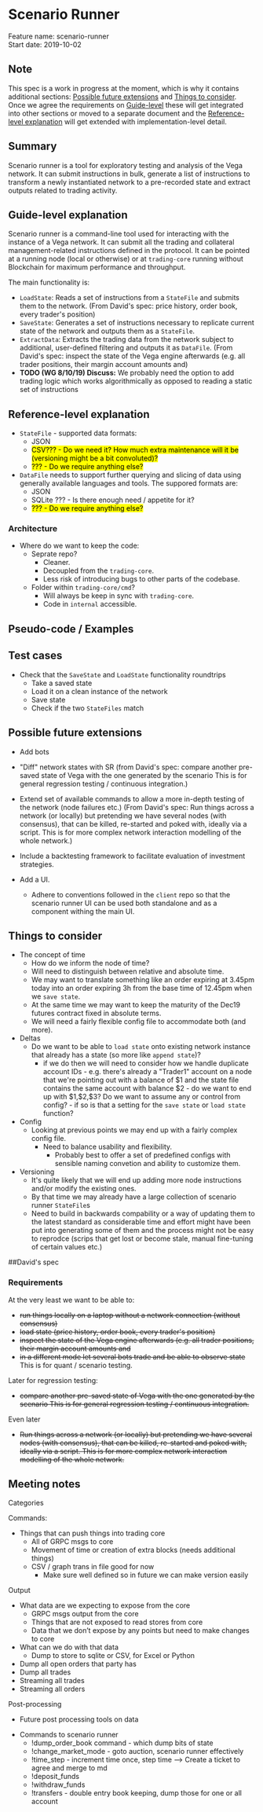 # Scenario Runner

Feature name: scenario-runner  
Start date: 2019-10-02

## Note

This spec is a work in progress at the moment, which is why it contains additional sections: [Possible future extensions](##Possible-future-extensions) and [Things to consider](##Things-to-consider-/-gotchas). Once we agree the requirements on [Guide-level](##Guide-level-explanation) these will get integrated into other sections or moved to a separate document and the [Reference-level explanation](##Reference-level-explanation) will get extended with implementation-level detail.

## Summary

Scenario runner is a tool for exploratory testing and analysis of the Vega network.
It can submit instructions in bulk, generate a list of instructions to transform a newly instantiated network to a pre-recorded state and extract outputs related to trading activity.

## Guide-level explanation

Scenario runner is a command-line tool used for interacting with the instance of a Vega network. It can submit all the trading and collateral management-related instructions defined in the protocol. It can be pointed at a running node (local or otherwise) or at `trading-core` running without Blockchain for maximum performance and throughput.

The main functionality is:

- `LoadState`: Reads a set of instructions from a `StateFile` and submits them to the network.
  (From David's spec: price history, order book, every trader's position)
- `SaveState`: Generates a set of instructions necessary to replicate current state of the network and outputs them as a `StateFile`.
- `ExtractData`: Extracts the trading data from the network subject to additional, user-defined filtering and outputs it as `DataFile`.
  (From David's spec: inspect the state of the Vega engine afterwards (e.g. all trader positions, their margin account amounts and)
- **TODO (WG 8/10/19) Discuss:** We probably need the option to add trading logic which works algorithmically as opposed to reading a static set of instructions

## Reference-level explanation

- `StateFile` - supported data formats:
  - JSON
  - <mark>CSV??? - Do we need it? How much extra maintenance will it be (versioning might be a bit convoluted)?</mark>
  - <mark> ??? - Do we require anything else?</mark>
- `DataFile` needs to support further querying and slicing of data using generally available languages and tools. The suppored formats are:
  - JSON
  - SQLite ??? - Is there enough need / appetite for it?
  - <mark> ??? - Do we require anything else?</mark>

### Architecture

- Where do we want to keep the code:
  - Seprate repo?
    - Cleaner.
    - Decoupled from the `trading-core`.
    - Less risk of introducing bugs to other parts of the codebase.
  - Folder within `trading-core/cmd`?
    - Will always be keep in sync with `trading-core`.
    - Code in `internal` accessible.

## Pseudo-code / Examples

## Test cases

- Check that the `SaveState` and `LoadState` functionality roundtrips
  - Take a saved state
  - Load it on a clean instance of the network
  - Save state
  - Check if the two `StateFiles` match

## Possible future extensions

- Add bots
- "Diff" network states with SR (from David's spec: compare another pre-saved state of Vega with the one generated by the scenario
  This is for general regression testing / continuous integration.)
- Extend set of available commands to allow a more in-depth testing of the network (node failures etc.)
  (From David's spec: Run things across a network (or locally) but pretending we have several nodes (with consensus), that can be killed, re-started and poked with, ideally via a script.
  This is for more complex network interaction modelling of the whole network.)

- Include a backtesting framework to facilitate evaluation of investment strategies.
- Add a UI.

  - Adhere to conventions followed in the `client` repo so that the scenario runner UI can be used both standalone and as a component withing the main UI.

## Things to consider

- The concept of time
  - How do we inform the node of time?
  - Will need to distinguish between relative and absolute time.
  - We may want to translate something like an order expiring at 3.45pm today into an order expiring 3h from the base time of 12.45pm when we `save state`.
  - At the same time we may want to keep the maturity of the Dec19 futures contract fixed in absolute terms.
  - We will need a fairly flexible config file to accommodate both (and more).
- Deltas
  - Do we want to be able to `load state` onto existing network instance that already has a state (so more like `append state`)?
    - if we do then we will need to consider how we handle duplicate account IDs - e.g. there's already a "Trader1" account on a node that we're pointing out with a balance of \$1 and the state file contains the same account with balance $2 - do we want to end up with \$1,\$2,\$3? Do we want to assume any or control from config? - if so is that a setting for the `save state` or `load state` function?
- Config
  - Looking at previous points we may end up with a fairly complex config file.
    - Need to balance usability and flexibility.
      - Probably best to offer a set of predefined configs with sensible naming convetion and ability to customize them.
- Versioning
  - It's quite likely that we will end up adding more node instructions and/or modify the existing ones.
  - By that time we may already have a large collection of scenario runner `StateFile`s
  - Need to build in backwards compability or a way of updating them to the latest standard as considerable time and effort might have been put into generating some of them and the process might not be easy to reprodce (scrips that get lost or become stale, manual fine-tuning of certain values etc.)

##David's spec

### Requirements

At the very least we want to be able to:

- ~~run things locally on a laptop without a network connection (without consensus)~~
- ~~load state (price history, order book, every trader's position)~~
- ~~inspect the state of the Vega engine afterwards (e.g. all trader positions, their margin account amounts and~~
- ~~in a different mode let several bots trade and be able to observe state~~
  This is for quant / scenario testing.

Later for regression testing:

- ~~compare another pre-saved state of Vega with the one generated by the scenario
  This is for general regression testing / continuous integration.~~

Even later

- ~~Run things across a network (or locally) but pretending we have several nodes (with consensus), that can be killed, re-started and poked with, ideally via a script.
  This is for more complex network interaction modelling of the whole network.~~

## Meeting notes

Categories

Commands:

- Things that can push things into trading core
  - All of GRPC msgs to core
  - Movement of time or creation of extra blocks (needs additional things)
  - CSV / graph trans in file good for now
    - Make sure well defined so in future we can make version easily

Output

- What data are we expecting to expose from the core
  - GRPC msgs output from the core
  - Things that are not exposed to read stores from core
  - Data that we don’t expose by any points but need to make changes to core
- What can we do with that data
  - Dump to store to sqlite or CSV, for Excel or Python
- Dump all open orders that party has
- Dump all trades
- Streaming all trades
- Streaming all orders

Post-processing

- Future post processing tools on data

* Commands to scenario runner
  - !dump_order_book command - which dump bits of state
  - !change_market_mode - goto auction, scenario runner effectively
  - !time_step - increment time once, step time —> Create a ticket to agree and merge to md
  - !deposit_funds
  - !withdraw_funds
  - !transfers - double entry book keeping, dump those for one or all account

